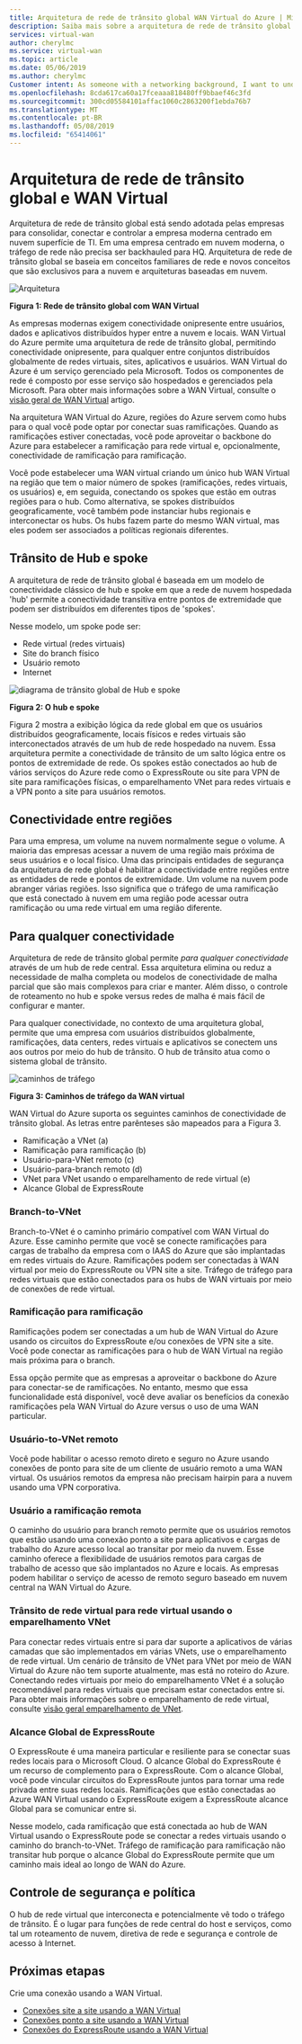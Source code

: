 ```yaml
---
title: Arquitetura de rede de trânsito global WAN Virtual do Azure | Microsoft Docs
description: Saiba mais sobre a arquitetura de rede de trânsito global para WAN Virtual
services: virtual-wan
author: cherylmc
ms.service: virtual-wan
ms.topic: article
ms.date: 05/06/2019
ms.author: cherylmc
Customer intent: As someone with a networking background, I want to understand global transit network architecture as it relates to Virtual WAN.
ms.openlocfilehash: 8cda617ca60a17fceaaa818480ff9bbaef46c3fd
ms.sourcegitcommit: 300cd05584101affac1060c2863200f1ebda76b7
ms.translationtype: MT
ms.contentlocale: pt-BR
ms.lasthandoff: 05/08/2019
ms.locfileid: "65414061"
---
```

# <a name="global-transit-network-architecture-and-virtual-wan"></a>Arquitetura de rede de trânsito global e WAN Virtual

Arquitetura de rede de trânsito global está sendo adotada pelas empresas para consolidar, conectar e controlar a empresa moderna centrado em nuvem superfície de TI. Em uma empresa centrado em nuvem moderna, o tráfego de rede não precisa ser backhauled para HQ. Arquitetura de rede de trânsito global se baseia em conceitos familiares de rede e novos conceitos que são exclusivos para a nuvem e arquiteturas baseadas em nuvem.

![Arquitetura](./media/virtual-wan-global-transit-network-architecture/architecture2.png)

**Figura 1: Rede de trânsito global com WAN Virtual**

As empresas modernas exigem conectividade onipresente entre usuários, dados e aplicativos distribuídos hyper entre a nuvem e locais. WAN Virtual do Azure permite uma arquitetura de rede de trânsito global, permitindo conectividade onipresente, para qualquer entre conjuntos distribuídos globalmente de redes virtuais, sites, aplicativos e usuários. WAN Virtual do Azure é um serviço gerenciado pela Microsoft. Todos os componentes de rede é composto por esse serviço são hospedados e gerenciados pela Microsoft. Para obter mais informações sobre a WAN Virtual, consulte o [visão geral de WAN Virtual](virtual-wan-about.md) artigo.

Na arquitetura WAN Virtual do Azure, regiões do Azure servem como hubs para o qual você pode optar por conectar suas ramificações. Quando as ramificações estiver conectadas, você pode aproveitar o backbone do Azure para estabelecer a ramificação para rede virtual e, opcionalmente, conectividade de ramificação para ramificação.

Você pode estabelecer uma WAN virtual criando um único hub WAN Virtual na região que tem o maior número de spokes (ramificações, redes virtuais, os usuários) e, em seguida, conectando os spokes que estão em outras regiões para o hub. Como alternativa, se spokes distribuídos geograficamente, você também pode instanciar hubs regionais e interconectar os hubs. Os hubs fazem parte do mesmo WAN virtual, mas eles podem ser associados a políticas regionais diferentes.

## <a name="hub"></a>Trânsito de Hub e spoke

A arquitetura de rede de trânsito global é baseada em um modelo de conectividade clássico de hub e spoke em que a rede de nuvem hospedada 'hub' permite a conectividade transitiva entre pontos de extremidade que podem ser distribuídos em diferentes tipos de 'spokes'.
  
Nesse modelo, um spoke pode ser:

* Rede virtual (redes virtuais)
* Site do branch físico
* Usuário remoto
* Internet

![diagrama de trânsito global de Hub e spoke](./media/virtual-wan-global-transit-network-architecture/architecture.png)

**Figura 2: O hub e spoke**

Figura 2 mostra a exibição lógica da rede global em que os usuários distribuídos geograficamente, locais físicos e redes virtuais são interconectados através de um hub de rede hospedado na nuvem. Essa arquitetura permite a conectividade de trânsito de um salto lógica entre os pontos de extremidade de rede. Os spokes estão conectados ao hub de vários serviços do Azure rede como o ExpressRoute ou site para VPN de site para ramificações físicas, o emparelhamento VNet para redes virtuais e a VPN ponto a site para usuários remotos.

## <a name="crossregion"></a>Conectividade entre regiões

Para uma empresa, um volume na nuvem normalmente segue o volume. A maioria das empresas acessar a nuvem de uma região mais próxima de seus usuários e o local físico. Uma das principais entidades de segurança da arquitetura de rede global é habilitar a conectividade entre regiões entre as entidades de rede e pontos de extremidade. Um volume na nuvem pode abranger várias regiões. Isso significa que o tráfego de uma ramificação que está conectado à nuvem em uma região pode acessar outra ramificação ou uma rede virtual em uma região diferente.

## <a name="any"></a>Para qualquer conectividade

Arquitetura de rede de trânsito global permite *para qualquer conectividade* através de um hub de rede central. Essa arquitetura elimina ou reduz a necessidade de malha completa ou modelos de conectividade de malha parcial que são mais complexos para criar e manter. Além disso, o controle de roteamento no hub e spoke versus redes de malha é mais fácil de configurar e manter.

Para qualquer conectividade, no contexto de uma arquitetura global, permite que uma empresa com usuários distribuídos globalmente, ramificações, data centers, redes virtuais e aplicativos se conectem uns aos outros por meio do hub de trânsito. O hub de trânsito atua como o sistema global de trânsito.

![caminhos de tráfego](./media/virtual-wan-global-transit-network-architecture/trafficpath.png)

**Figura 3: Caminhos de tráfego da WAN virtual**

WAN Virtual do Azure suporta os seguintes caminhos de conectividade de trânsito global. As letras entre parênteses são mapeados para a Figura 3.

* Ramificação a VNet (a)  
* Ramificação para ramificação (b)
* Usuário-para-VNet remoto (c)
* Usuário-para-branch remoto (d)
* VNet para VNet usando o emparelhamento de rede virtual (e)
* Alcance Global de ExpressRoute 

### <a name="branchvnet"></a>Branch-to-VNet

Branch-to-VNet é o caminho primário compatível com WAN Virtual do Azure. Esse caminho permite que você se conecte ramificações para cargas de trabalho da empresa com o IAAS do Azure que são implantadas em redes virtuais do Azure. Ramificações podem ser conectadas à WAN virtual por meio do ExpressRoute ou VPN site a site. Tráfego de tráfego para redes virtuais que estão conectados para os hubs de WAN virtuais por meio de conexões de rede virtual.

### <a name="branchbranch"></a>Ramificação para ramificação

Ramificações podem ser conectadas a um hub de WAN Virtual do Azure usando os circuitos do ExpressRoute e/ou conexões de VPN site a site. Você pode conectar as ramificações para o hub de WAN Virtual na região mais próxima para o branch.

Essa opção permite que as empresas a aproveitar o backbone do Azure para conectar-se de ramificações. No entanto, mesmo que essa funcionalidade está disponível, você deve avaliar os benefícios da conexão ramificações pela WAN Virtual do Azure versus o uso de uma WAN particular.

### <a name="usertovnet"></a>Usuário-to-VNet remoto

Você pode habilitar o acesso remoto direto e seguro no Azure usando conexões de ponto para site de um cliente de usuário remoto a uma WAN virtual. Os usuários remotos da empresa não precisam hairpin para a nuvem usando uma VPN corporativa.

### <a name="usertobranch"></a>Usuário a ramificação remota

O caminho do usuário para branch remoto permite que os usuários remotos que estão usando uma conexão ponto a site para aplicativos e cargas de trabalho do Azure acesso local ao transitar por meio da nuvem. Esse caminho oferece a flexibilidade de usuários remotos para cargas de trabalho de acesso que são implantados no Azure e locais. As empresas podem habilitar o serviço de acesso de remoto seguro baseado em nuvem central na WAN Virtual do Azure.

### <a name="vnetvnet"></a>Trânsito de rede virtual para rede virtual usando o emparelhamento VNet

Para conectar redes virtuais entre si para dar suporte a aplicativos de várias camadas que são implementados em várias VNets, use o emparelhamento de rede virtual. Um cenário de trânsito de VNet para VNet por meio de WAN Virtual do Azure não tem suporte atualmente, mas está no roteiro do Azure. Conectando redes virtuais por meio do emparelhamento VNet é a solução recomendável para redes virtuais que precisam estar conectados entre si. Para obter mais informações sobre o emparelhamento de rede virtual, consulte [visão geral emparelhamento de VNet](../virtual-network/virtual-network-peering-overview.md).

### <a name="globalreach"></a>Alcance Global de ExpressRoute

O ExpressRoute é uma maneira particular e resiliente para se conectar suas redes locais para o Microsoft Cloud. O alcance Global do ExpressRoute é um recurso de complemento para o ExpressRoute. Com o alcance Global, você pode vincular circuitos do ExpressRoute juntos para tornar uma rede privada entre suas redes locais. Ramificações que estão conectadas ao Azure WAN Virtual usando o ExpressRoute exigem a ExpressRoute alcance Global para se comunicar entre si.

Nesse modelo, cada ramificação que está conectada ao hub de WAN Virtual usando o ExpressRoute pode se conectar a redes virtuais usando o caminho do branch-to-VNet. Tráfego de ramificação para ramificação não transitar hub porque o alcance Global do ExpressRoute permite que um caminho mais ideal ao longo de WAN do Azure.

## <a name="security"></a>Controle de segurança e política

O hub de rede virtual que interconecta e potencialmente vê todo o tráfego de trânsito. É o lugar para funções de rede central do host e serviços, como tal um roteamento de nuvem, diretiva de rede e segurança e controle de acesso à Internet.

## <a name="next-steps"></a>Próximas etapas

Crie uma conexão usando a WAN Virtual.

* [Conexões site a site usando a WAN Virtual](virtual-wan-site-to-site-portal.md)
* [Conexões ponto a site usando a WAN Virtual](virtual-wan-point-to-site-portal.md)
* [Conexões do ExpressRoute usando a WAN Virtual](virtual-wan-expressroute-portal.md)
